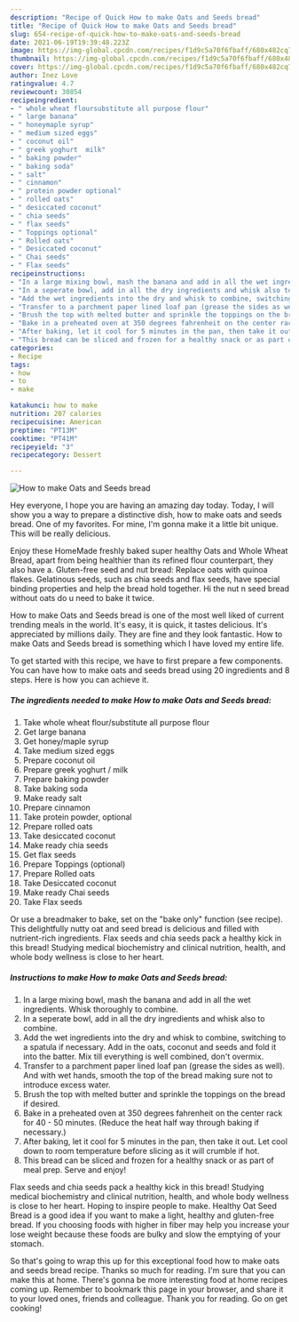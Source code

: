 ```yaml
---
description: "Recipe of Quick How to make Oats and Seeds bread"
title: "Recipe of Quick How to make Oats and Seeds bread"
slug: 654-recipe-of-quick-how-to-make-oats-and-seeds-bread
date: 2021-06-19T19:39:48.223Z
image: https://img-global.cpcdn.com/recipes/f1d9c5a70f6fbaff/680x482cq70/how-to-make-oats-and-seeds-bread-recipe-main-photo.jpg
thumbnail: https://img-global.cpcdn.com/recipes/f1d9c5a70f6fbaff/680x482cq70/how-to-make-oats-and-seeds-bread-recipe-main-photo.jpg
cover: https://img-global.cpcdn.com/recipes/f1d9c5a70f6fbaff/680x482cq70/how-to-make-oats-and-seeds-bread-recipe-main-photo.jpg
author: Inez Love
ratingvalue: 4.7
reviewcount: 30854
recipeingredient:
- " whole wheat floursubstitute all purpose flour"
- " large banana"
- " honeymaple syrup"
- " medium sized eggs"
- " coconut oil"
- " greek yoghurt  milk"
- " baking powder"
- " baking soda"
- " salt"
- " cinnamon"
- " protein powder optional"
- " rolled oats"
- " desiccated coconut"
- " chia seeds"
- " flax seeds"
- " Toppings optional"
- " Rolled oats"
- " Desiccated coconut"
- " Chai seeds"
- " Flax seeds"
recipeinstructions:
- "In a large mixing bowl, mash the banana and add in all the wet ingredients. Whisk thoroughly to combine."
- "In a seperate bowl, add in all the dry ingredients and whisk also to combine."
- "Add the wet ingredients into the dry and whisk to combine, switching to a spatula if necessary. Add in the oats, coconut and seeds and fold it into the batter. Mix till everything is well combined, don&#39;t overmix."
- "Transfer to a parchment paper lined loaf pan (grease the sides as well). And with wet hands, smooth the top of the bread making sure not to introduce excess water."
- "Brush the top with melted butter and sprinkle the toppings on the bread if desired."
- "Bake in a preheated oven at 350 degrees fahrenheit on the center rack for 40 - 50 minutes. (Reduce the heat half way through baking if necessary.)"
- "After baking, let it cool for 5 minutes in the pan, then take it out. Let cool down to room temperature before slicing as it will crumble if hot."
- "This bread can be sliced and frozen for a healthy snack or as part of meal prep. Serve and enjoy!"
categories:
- Recipe
tags:
- how
- to
- make

katakunci: how to make 
nutrition: 207 calories
recipecuisine: American
preptime: "PT13M"
cooktime: "PT41M"
recipeyield: "3"
recipecategory: Dessert

---
```



![How to make Oats and Seeds bread](https://img-global.cpcdn.com/recipes/f1d9c5a70f6fbaff/680x482cq70/how-to-make-oats-and-seeds-bread-recipe-main-photo.jpg)

Hey everyone, I hope you are having an amazing day today. Today, I will show you a way to prepare a distinctive dish, how to make oats and seeds bread. One of my favorites. For mine, I'm gonna make it a little bit unique. This will be really delicious.

Enjoy these HomeMade freshly baked super healthy Oats and Whole Wheat Bread, apart from being healthier than its refined flour counterpart, they also have a. Gluten-free seed and nut bread: Replace oats with quinoa flakes. Gelatinous seeds, such as chia seeds and flax seeds, have special binding properties and help the bread hold together. Hi the nut n seed bread without oats do u need to bake it twice.

How to make Oats and Seeds bread is one of the most well liked of current trending meals in the world. It's easy, it is quick, it tastes delicious. It's appreciated by millions daily. They are fine and they look fantastic. How to make Oats and Seeds bread is something which I have loved my entire life.


To get started with this recipe, we have to first prepare a few components. You can have how to make oats and seeds bread using 20 ingredients and 8 steps. Here is how you can achieve it.

<!--inarticleads1-->

##### The ingredients needed to make How to make Oats and Seeds bread:

1. Take  whole wheat flour/substitute all purpose flour
1. Get  large banana
1. Get  honey/maple syrup
1. Take  medium sized eggs
1. Prepare  coconut oil
1. Prepare  greek yoghurt / milk
1. Prepare  baking powder
1. Take  baking soda
1. Make ready  salt
1. Prepare  cinnamon
1. Take  protein powder, optional
1. Prepare  rolled oats
1. Take  desiccated coconut
1. Make ready  chia seeds
1. Get  flax seeds
1. Prepare  Toppings (optional)
1. Prepare  Rolled oats
1. Take  Desiccated coconut
1. Make ready  Chai seeds
1. Take  Flax seeds


Or use a breadmaker to bake, set on the &#34;bake only&#34; function (see recipe). This delightfully nutty oat and seed bread is delicious and filled with nutrient-rich ingredients. Flax seeds and chia seeds pack a healthy kick in this bread! Studying medical biochemistry and clinical nutrition, health, and whole body wellness is close to her heart. 

<!--inarticleads2-->

##### Instructions to make How to make Oats and Seeds bread:

1. In a large mixing bowl, mash the banana and add in all the wet ingredients. Whisk thoroughly to combine.
1. In a seperate bowl, add in all the dry ingredients and whisk also to combine.
1. Add the wet ingredients into the dry and whisk to combine, switching to a spatula if necessary. Add in the oats, coconut and seeds and fold it into the batter. Mix till everything is well combined, don&#39;t overmix.
1. Transfer to a parchment paper lined loaf pan (grease the sides as well). And with wet hands, smooth the top of the bread making sure not to introduce excess water.
1. Brush the top with melted butter and sprinkle the toppings on the bread if desired.
1. Bake in a preheated oven at 350 degrees fahrenheit on the center rack for 40 - 50 minutes. (Reduce the heat half way through baking if necessary.)
1. After baking, let it cool for 5 minutes in the pan, then take it out. Let cool down to room temperature before slicing as it will crumble if hot.
1. This bread can be sliced and frozen for a healthy snack or as part of meal prep. Serve and enjoy!


Flax seeds and chia seeds pack a healthy kick in this bread! Studying medical biochemistry and clinical nutrition, health, and whole body wellness is close to her heart. Hoping to inspire people to make. Healthy Oat Seed Bread is a good idea if you want to make a light, healthy and gluten-free bread. If you choosing foods with higher in fiber may help you increase your lose weight because these foods are bulky and slow the emptying of your stomach. 

So that's going to wrap this up for this exceptional food how to make oats and seeds bread recipe. Thanks so much for reading. I'm sure that you can make this at home. There's gonna be more interesting food at home recipes coming up. Remember to bookmark this page in your browser, and share it to your loved ones, friends and colleague. Thank you for reading. Go on get cooking!
